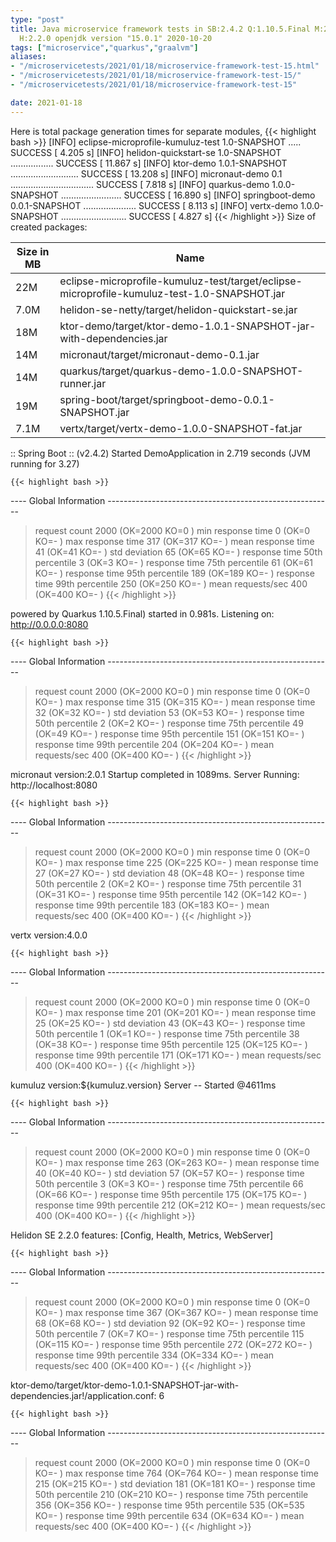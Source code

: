 ```yaml
---
type: "post"
title: Java microservice framework tests in SB:2.4.2 Q:1.10.5.Final M:2.2.3 V:4.0.0
  H:2.2.0 openjdk version "15.0.1" 2020-10-20
tags: ["microservice","quarkus","graalvm"]
aliases:
- "/microservicetests/2021/01/18/microservice-framework-test-15.html"
- "/microservicetests/2021/01/18/microservice-framework-test-15/"
- "/microservicetests/2021/01/18/microservice-framework-test-15"

date: 2021-01-18
---
```

 
Here is total package generation times for separate modules,
{{< highlight bash >}}
[INFO] eclipse-microprofile-kumuluz-test 1.0-SNAPSHOT ..... SUCCESS [  4.205 s]
[INFO] helidon-quickstart-se 1.0-SNAPSHOT ................. SUCCESS [ 11.867 s]
[INFO] ktor-demo 1.0.1-SNAPSHOT ........................... SUCCESS [ 13.208 s]
[INFO] micronaut-demo 0.1 ................................. SUCCESS [  7.818 s]
[INFO] quarkus-demo 1.0.0-SNAPSHOT ........................ SUCCESS [ 16.890 s]
[INFO] springboot-demo 0.0.1-SNAPSHOT ..................... SUCCESS [  8.113 s]
[INFO] vertx-demo 1.0.0-SNAPSHOT .......................... SUCCESS [  4.827 s]
{{< /highlight >}}
Size of created packages:

| Size in MB |  Name |
|------------|-------|
| 22M | eclipse-microprofile-kumuluz-test/target/eclipse-microprofile-kumuluz-test-1.0-SNAPSHOT.jar |
| 7.0M | helidon-se-netty/target/helidon-quickstart-se.jar |
| 18M | ktor-demo/target/ktor-demo-1.0.1-SNAPSHOT-jar-with-dependencies.jar |
| 14M | micronaut/target/micronaut-demo-0.1.jar |
| 14M | quarkus/target/quarkus-demo-1.0.0-SNAPSHOT-runner.jar |
| 19M | spring-boot/target/springboot-demo-0.0.1-SNAPSHOT.jar |
| 7.1M | vertx/target/vertx-demo-1.0.0-SNAPSHOT-fat.jar |


:: Spring Boot :: (v2.4.2) Started DemoApplication in 2.719 seconds (JVM running for 3.27)

    {{< highlight bash >}}
---- Global Information --------------------------------------------------------
> request count                                       2000 (OK=2000   KO=0     )
> min response time                                      0 (OK=0      KO=-     )
> max response time                                    317 (OK=317    KO=-     )
> mean response time                                    41 (OK=41     KO=-     )
> std deviation                                         65 (OK=65     KO=-     )
> response time 50th percentile                          3 (OK=3      KO=-     )
> response time 75th percentile                         61 (OK=61     KO=-     )
> response time 95th percentile                        189 (OK=189    KO=-     )
> response time 99th percentile                        250 (OK=250    KO=-     )
> mean requests/sec                                    400 (OK=400    KO=-     )
{{< /highlight >}}

powered by Quarkus 1.10.5.Final) started in 0.981s. Listening on: http://0.0.0.0:8080

    {{< highlight bash >}}
---- Global Information --------------------------------------------------------
> request count                                       2000 (OK=2000   KO=0     )
> min response time                                      0 (OK=0      KO=-     )
> max response time                                    315 (OK=315    KO=-     )
> mean response time                                    32 (OK=32     KO=-     )
> std deviation                                         53 (OK=53     KO=-     )
> response time 50th percentile                          2 (OK=2      KO=-     )
> response time 75th percentile                         49 (OK=49     KO=-     )
> response time 95th percentile                        151 (OK=151    KO=-     )
> response time 99th percentile                        204 (OK=204    KO=-     )
> mean requests/sec                                    400 (OK=400    KO=-     )
{{< /highlight >}}

micronaut version:2.0.1 Startup completed in 1089ms. Server Running: http://localhost:8080

    {{< highlight bash >}}
---- Global Information --------------------------------------------------------
> request count                                       2000 (OK=2000   KO=0     )
> min response time                                      0 (OK=0      KO=-     )
> max response time                                    225 (OK=225    KO=-     )
> mean response time                                    27 (OK=27     KO=-     )
> std deviation                                         48 (OK=48     KO=-     )
> response time 50th percentile                          2 (OK=2      KO=-     )
> response time 75th percentile                         31 (OK=31     KO=-     )
> response time 95th percentile                        142 (OK=142    KO=-     )
> response time 99th percentile                        183 (OK=183    KO=-     )
> mean requests/sec                                    400 (OK=400    KO=-     )
{{< /highlight >}}

vertx version:4.0.0

    {{< highlight bash >}}
---- Global Information --------------------------------------------------------
> request count                                       2000 (OK=2000   KO=0     )
> min response time                                      0 (OK=0      KO=-     )
> max response time                                    201 (OK=201    KO=-     )
> mean response time                                    25 (OK=25     KO=-     )
> std deviation                                         43 (OK=43     KO=-     )
> response time 50th percentile                          1 (OK=1      KO=-     )
> response time 75th percentile                         38 (OK=38     KO=-     )
> response time 95th percentile                        125 (OK=125    KO=-     )
> response time 99th percentile                        171 (OK=171    KO=-     )
> mean requests/sec                                    400 (OK=400    KO=-     )
{{< /highlight >}}

kumuluz version:${kumuluz.version} Server -- Started @4611ms

    {{< highlight bash >}}
---- Global Information --------------------------------------------------------
> request count                                       2000 (OK=2000   KO=0     )
> min response time                                      0 (OK=0      KO=-     )
> max response time                                    263 (OK=263    KO=-     )
> mean response time                                    40 (OK=40     KO=-     )
> std deviation                                         57 (OK=57     KO=-     )
> response time 50th percentile                          3 (OK=3      KO=-     )
> response time 75th percentile                         66 (OK=66     KO=-     )
> response time 95th percentile                        175 (OK=175    KO=-     )
> response time 99th percentile                        212 (OK=212    KO=-     )
> mean requests/sec                                    400 (OK=400    KO=-     )
{{< /highlight >}}

Helidon SE 2.2.0 features: [Config, Health, Metrics, WebServer]

    {{< highlight bash >}}
---- Global Information --------------------------------------------------------
> request count                                       2000 (OK=2000   KO=0     )
> min response time                                      0 (OK=0      KO=-     )
> max response time                                    367 (OK=367    KO=-     )
> mean response time                                    68 (OK=68     KO=-     )
> std deviation                                         92 (OK=92     KO=-     )
> response time 50th percentile                          7 (OK=7      KO=-     )
> response time 75th percentile                        115 (OK=115    KO=-     )
> response time 95th percentile                        272 (OK=272    KO=-     )
> response time 99th percentile                        334 (OK=334    KO=-     )
> mean requests/sec                                    400 (OK=400    KO=-     )
{{< /highlight >}}

ktor-demo/target/ktor-demo-1.0.1-SNAPSHOT-jar-with-dependencies.jar!/application.conf: 6

    {{< highlight bash >}}
---- Global Information --------------------------------------------------------
> request count                                       2000 (OK=2000   KO=0     )
> min response time                                      0 (OK=0      KO=-     )
> max response time                                    764 (OK=764    KO=-     )
> mean response time                                   215 (OK=215    KO=-     )
> std deviation                                        181 (OK=181    KO=-     )
> response time 50th percentile                        210 (OK=210    KO=-     )
> response time 75th percentile                        356 (OK=356    KO=-     )
> response time 95th percentile                        535 (OK=535    KO=-     )
> response time 99th percentile                        634 (OK=634    KO=-     )
> mean requests/sec                                    400 (OK=400    KO=-     )
{{< /highlight >}}

